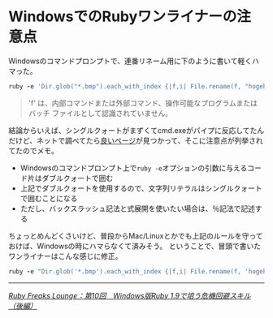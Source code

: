 # <span>Windowsでの</span><span>Rubyワンライナーの注意点</span>

Windowsのコマンドプロンプトで、連番リネーム用に下のように書いて軽くハマった。

~~~ ruby
ruby -e 'Dir.glob("*.bmp").each_with_index {|f,i| File.rename(f, "hogehoge" + (i+1).to_s + ".bmp")}'
~~~

> 'f' は、内部コマンドまたは外部コマンド、操作可能なプログラムまたはバッチ ファイルとして認識されていません。

結論からいえば、シングルクォートがまずくてcmd.exeがパイプに反応してたんだけど、ネットで調べてたら[良いページ](http://gihyo.jp/dev/serial/01/ruby/0010?page=1)が見つかって、そこに注意点が列挙されてたのでメモ。

- Windowsのコマンドプロンプト上で`ruby -e`オプションの引数に与えるコード片はダブルクォートで囲む
- 上記でダブルクォートを使用するので、文字列リテラルはシングルクォートで囲むことになる
- ただし、バックスラッシュ記法と式展開を使いたい場合は、％記法で記述する

ちょっとめんどくさいけど、普段からMac/Linuxとかでも上記のルールを守っておけば、Windowsの時にハマらなくて済みそう。
ということで、冒頭で書いたワンライナーはこんな感じに修正。

~~~ ruby
ruby -e "Dir.glob('*.bmp').each_with_index {|f,i| File.rename(f, 'hogehoge' + (i+1).to_s + '.bmp')}"
~~~

---

<cite>[Ruby Freaks Lounge：第10回　Windows版Ruby 1.9で培う危機回避スキル（後編）](http://gihyo.jp/dev/serial/01/ruby/0010?page=1)</cite>
